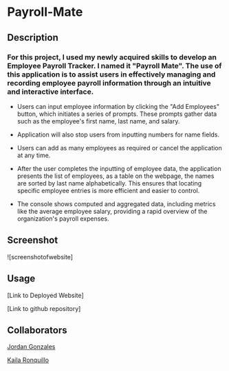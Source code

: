 # Payroll-Mate

## Description

### For this project, I used my newly acquired skills to develop an Employee Payroll Tracker. I named it "Payroll Mate". The use of this application is to assist users in effectively managing and recording employee payroll information through an intuitive and interactive interface.

- Users can input employee information by clicking the "Add Employees" button, which initiates a series of prompts. These prompts gather data such as the employee's first name, last name, and salary.

- Application will also stop users from inputting numbers for name fields.

- Users can add as many employees as required or cancel the application at any time.

- After the user completes the inputting of employee data, the application presents the list of employees, as a table on the webpage, the names are sorted by last name alphabetically. This ensures that locating specific employee entries is more efficient and easier to control.

- The console shows computed and aggregated data, including metrics like the average employee salary, providing a rapid overview of the organization's payroll expenses.

## Screenshot

![screenshotofwebsite]

## Usage

[Link to Deployed Website]

[Link to github repository]

## Collaborators

[Jordan Gonzales](https://github.com/JordanGWiz)

[Kaila Ronquillo](https://github.com/girlnotfound)
